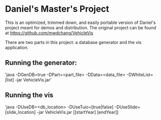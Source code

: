 Daniel's Master's Project 
===

This is an optimized, trimmed down, and easily portable version of Daniel's project meant for demos and distribution. The original project can be found at https://github.com/mwdchang/VehicleVis

There are two parts in this project: a database generator and the vis application. 

Running the generator:
---
'java -DGenDB=true -DPart=<part_file> -DData=<data_file> -DWhiteList=[list] -jar VehicleVis.jar'

Running the vis
---
'java -DUseDB=<db_location> -DUseTuio=[true|false] -DUseSlide=[slide_location] -jar VehicleVis.jar [[startYear] [endYear]]
